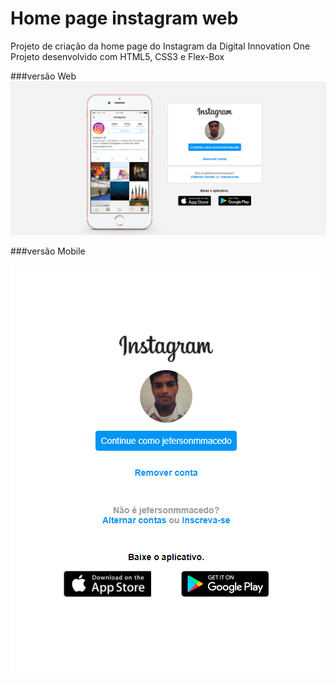 # Home page instagram web
Projeto de criação da home page do Instagram da Digital Innovation One
Projeto desenvolvido com HTML5, CSS3 e Flex-Box

###versão Web
![](https://github.com/jefersonmmacedo/home-page-instagram-web/blob/master/img/web.png)

###versão Mobile

![](https://github.com/jefersonmmacedo/home-page-instagram-web/blob/master/img/mobile.png)
